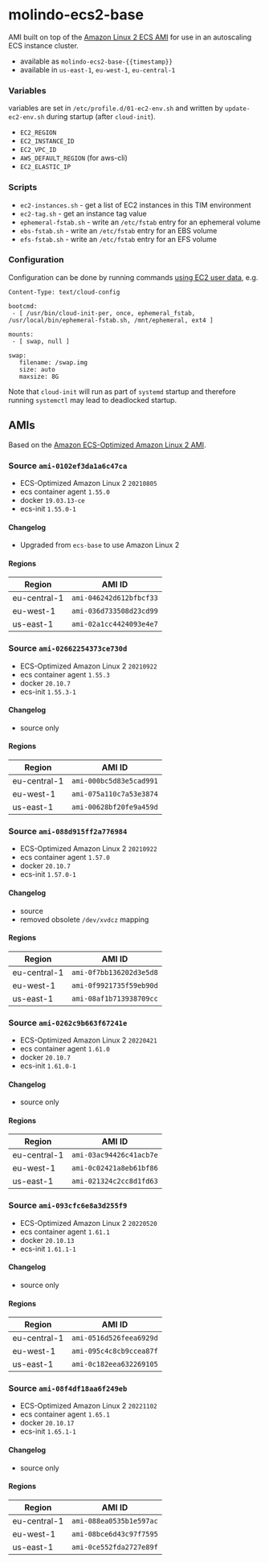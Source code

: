# molindo-ecs2-base

AMI built on top of the [Amazon Linux 2 ECS AMI](https://docs.aws.amazon.com/AmazonECS/latest/developerguide/ecs-optimized_AMI.html)
for use in an autoscaling ECS instance cluster.

- available as `molindo-ecs2-base-{{timestamp}}`
- available in `us-east-1`, `eu-west-1`, `eu-central-1`

### Variables

variables are set in `/etc/profile.d/01-ec2-env.sh` and written by `update-ec2-env.sh` during startup (after `cloud-init`).

* `EC2_REGION`
* `EC2_INSTANCE_ID`
* `EC2_VPC_ID`
* `AWS_DEFAULT_REGION` (for aws-cli)
* `EC2_ELASTIC_IP`

### Scripts

* `ec2-instances.sh` - get a list of EC2 instances in this TIM environment
* `ec2-tag.sh` - get an instance tag value
* `ephemeral-fstab.sh` - write an `/etc/fstab` entry for an ephemeral volume
* `ebs-fstab.sh` - write an `/etc/fstab` entry for an EBS volume
* `efs-fstab.sh` - write an `/etc/fstab` entry for an EFS volume

### Configuration

Configuration can be done by running commands [using EC2 user data](https://docs.aws.amazon.com/AWSEC2/latest/UserGuide/user-data.html), e.g.

```
Content-Type: text/cloud-config

bootcmd:
 - [ /usr/bin/cloud-init-per, once, ephemeral_fstab, /usr/local/bin/ephemeral-fstab.sh, /mnt/ephemeral, ext4 ]

mounts:
 - [ swap, null ]

swap:
   filename: /swap.img
   size: auto
   maxsize: 8G
```

Note that `cloud-init` will run as part of `systemd` startup and therefore running `systemctl` may lead to deadlocked startup.

## AMIs

Based on the [Amazon ECS-Optimized Amazon Linux 2 AMI](https://docs.aws.amazon.com/AmazonECS/latest/developerguide/ecs-ami-versions.html#ecs-ami-versions-linux).

### Source `ami-0102ef3da1a6c47ca`

* ECS-Optimized Amazon Linux 2 `20210805`
* ecs container agent `1.55.0`
* docker `19.03.13-ce`
* ecs-init `1.55.0-1`

#### Changelog

* Upgraded from `ecs-base` to use Amazon Linux 2

#### Regions

| Region       | AMI ID                  |
|--------------|-------------------------|
| eu-central-1 | `ami-046242d612bfbcf33` |
| eu-west-1    | `ami-036d733508d23cd99` |
| us-east-1    | `ami-02a1cc4424093e4e7` |

### Source `ami-02662254373ce730d`

* ECS-Optimized Amazon Linux 2 `20210922`
* ecs container agent `1.55.3`
* docker `20.10.7`
* ecs-init `1.55.3-1`

#### Changelog

* source only

#### Regions

| Region       | AMI ID                  |
|--------------|-------------------------|
| eu-central-1 | `ami-000bc5d83e5cad991` |
| eu-west-1    | `ami-075a110c7a53e3874` |
| us-east-1    | `ami-00628bf20fe9a459d` |

### Source `ami-088d915ff2a776984`

* ECS-Optimized Amazon Linux 2 `20210922`
* ecs container agent `1.57.0`
* docker `20.10.7`
* ecs-init `1.57.0-1`

#### Changelog

* source
* removed obsolete `/dev/xvdcz` mapping

#### Regions

| Region       | AMI ID                  |
|--------------|-------------------------|
| eu-central-1 | `ami-0f7bb136202d3e5d8` |
| eu-west-1    | `ami-0f9921735f59eb90d` |
| us-east-1    | `ami-08af1b713938709cc` |

### Source `ami-0262c9b663f67241e`

* ECS-Optimized Amazon Linux 2 `20220421`
* ecs container agent `1.61.0`
* docker `20.10.7`
* ecs-init `1.61.0-1`

#### Changelog

* source only

#### Regions

| Region       | AMI ID                  |
|--------------|-------------------------|
| eu-central-1 | `ami-03ac94426c41acb7e` |
| eu-west-1    | `ami-0c02421a8eb61bf86` |
| us-east-1    | `ami-021324c2cc8d1fd63` |

### Source `ami-093cfc6e8a3d255f9`

* ECS-Optimized Amazon Linux 2 `20220520`
* ecs container agent `1.61.1`
* docker `20.10.13`
* ecs-init `1.61.1-1`

#### Changelog

* source only

#### Regions

| Region       | AMI ID                  |
|--------------|-------------------------|
| eu-central-1 | `ami-0516d526feea6929d` |
| eu-west-1    | `ami-095c4c8cb9ccea87f` |
| us-east-1    | `ami-0c182eea632269105` |

### Source `ami-08f4df18aa6f249eb`

* ECS-Optimized Amazon Linux 2 `20221102`
* ecs container agent `1.65.1`
* docker `20.10.17`
* ecs-init `1.65.1-1`

#### Changelog

* source only

#### Regions

| Region       | AMI ID                  |
|--------------|-------------------------|
| eu-central-1 | `ami-088ea0535b1e597ac` |
| eu-west-1    | `ami-08bce6d43c97f7595` |
| us-east-1    | `ami-0ce552fda2727e89f` |
